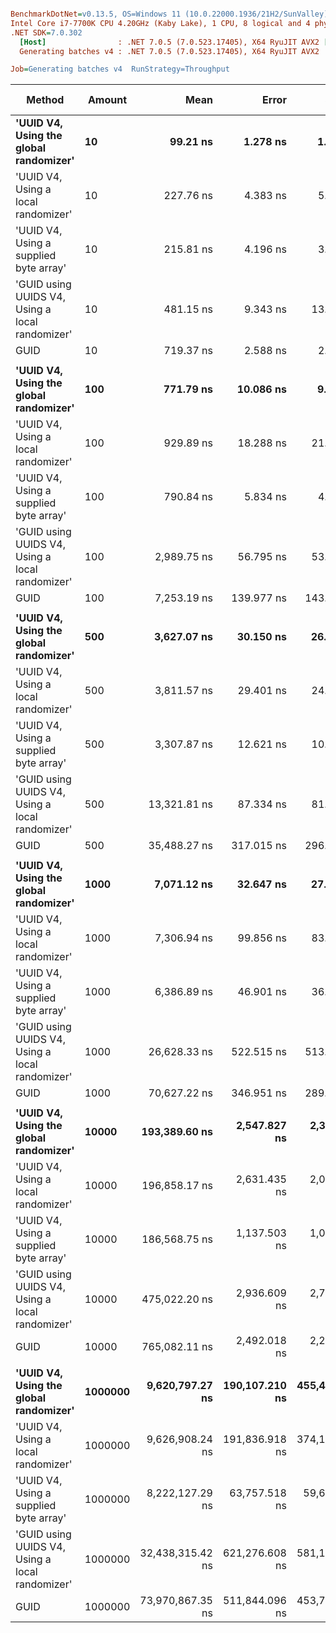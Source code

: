 ``` ini

BenchmarkDotNet=v0.13.5, OS=Windows 11 (10.0.22000.1936/21H2/SunValley)
Intel Core i7-7700K CPU 4.20GHz (Kaby Lake), 1 CPU, 8 logical and 4 physical cores
.NET SDK=7.0.302
  [Host]                : .NET 7.0.5 (7.0.523.17405), X64 RyuJIT AVX2 [AttachedDebugger]
  Generating batches v4 : .NET 7.0.5 (7.0.523.17405), X64 RyuJIT AVX2

Job=Generating batches v4  RunStrategy=Throughput  

```
|                                          Method |  Amount |             Mean |          Error |         StdDev | Ratio | RatioSD |      Gen0 |      Gen1 |      Gen2 |  Allocated | Alloc Ratio |
|------------------------------------------------ |-------- |-----------------:|---------------:|---------------:|------:|--------:|----------:|----------:|----------:|-----------:|------------:|
|          **&#39;UUID V4, Using the global randomizer&#39;** |      **10** |         **99.21 ns** |       **1.278 ns** |       **1.196 ns** |  **0.14** |    **0.00** |    **0.0880** |         **-** |         **-** |      **368 B** |        **2.00** |
|             &#39;UUID V4, Using a local randomizer&#39; |      10 |        227.76 ns |       4.383 ns |       5.218 ns |  0.32 |    0.01 |    0.1051 |         - |         - |      440 B |        2.39 |
|          &#39;UUID V4, Using a supplied byte array&#39; |      10 |        215.81 ns |       4.196 ns |       3.925 ns |  0.30 |    0.01 |    0.1051 |         - |         - |      440 B |        2.39 |
| &#39;GUID using UUIDS V4, Using a local randomizer&#39; |      10 |        481.15 ns |       9.343 ns |      13.097 ns |  0.66 |    0.02 |    0.1626 |         - |         - |      680 B |        3.70 |
|                                            GUID |      10 |        719.37 ns |       2.588 ns |       2.421 ns |  1.00 |    0.00 |    0.0439 |         - |         - |      184 B |        1.00 |
|                                                 |         |                  |                |                |       |         |           |           |           |            |             |
|          **&#39;UUID V4, Using the global randomizer&#39;** |     **100** |        **771.79 ns** |      **10.086 ns** |       **9.435 ns** |  **0.11** |    **0.00** |    **1.1644** |         **-** |         **-** |     **4872 B** |        **3.00** |
|             &#39;UUID V4, Using a local randomizer&#39; |     100 |        929.89 ns |      18.288 ns |      21.770 ns |  0.13 |    0.00 |    1.1816 |         - |         - |     4944 B |        3.04 |
|          &#39;UUID V4, Using a supplied byte array&#39; |     100 |        790.84 ns |       5.834 ns |       4.555 ns |  0.11 |    0.00 |    0.7935 |         - |         - |     3320 B |        2.04 |
| &#39;GUID using UUIDS V4, Using a local randomizer&#39; |     100 |      2,989.75 ns |      56.795 ns |      53.126 ns |  0.41 |    0.01 |    1.5831 |         - |         - |     6624 B |        4.08 |
|                                            GUID |     100 |      7,253.19 ns |     139.977 ns |     143.746 ns |  1.00 |    0.00 |    0.3815 |         - |         - |     1624 B |        1.00 |
|                                                 |         |                  |                |                |       |         |           |           |           |            |             |
|          **&#39;UUID V4, Using the global randomizer&#39;** |     **500** |      **3,627.07 ns** |      **30.150 ns** |      **26.727 ns** |  **0.10** |    **0.00** |    **5.7449** |         **-** |         **-** |    **24072 B** |        **3.00** |
|             &#39;UUID V4, Using a local randomizer&#39; |     500 |      3,811.57 ns |      29.401 ns |      24.551 ns |  0.11 |    0.00 |    5.7678 |         - |         - |    24144 B |        3.01 |
|          &#39;UUID V4, Using a supplied byte array&#39; |     500 |      3,307.87 ns |      12.621 ns |      10.539 ns |  0.09 |    0.00 |    3.8528 |         - |         - |    16120 B |        2.01 |
| &#39;GUID using UUIDS V4, Using a local randomizer&#39; |     500 |     13,321.81 ns |      87.334 ns |      81.692 ns |  0.38 |    0.00 |    7.6904 |         - |         - |    32224 B |        4.02 |
|                                            GUID |     500 |     35,488.27 ns |     317.015 ns |     296.536 ns |  1.00 |    0.00 |    1.8921 |         - |         - |     8024 B |        1.00 |
|                                                 |         |                  |                |                |       |         |           |           |           |            |             |
|          **&#39;UUID V4, Using the global randomizer&#39;** |    **1000** |      **7,071.12 ns** |      **32.647 ns** |      **27.261 ns** |  **0.10** |    **0.00** |   **11.4441** |         **-** |         **-** |    **48072 B** |        **3.00** |
|             &#39;UUID V4, Using a local randomizer&#39; |    1000 |      7,306.94 ns |      99.856 ns |      83.384 ns |  0.10 |    0.00 |   11.4899 |         - |         - |    48144 B |        3.00 |
|          &#39;UUID V4, Using a supplied byte array&#39; |    1000 |      6,386.89 ns |      46.901 ns |      36.617 ns |  0.09 |    0.00 |    7.6599 |         - |         - |    32120 B |        2.00 |
| &#39;GUID using UUIDS V4, Using a local randomizer&#39; |    1000 |     26,628.33 ns |     522.515 ns |     513.180 ns |  0.38 |    0.01 |   15.3198 |         - |         - |    64224 B |        4.01 |
|                                            GUID |    1000 |     70,627.22 ns |     346.951 ns |     289.720 ns |  1.00 |    0.00 |    3.7842 |         - |         - |    16024 B |        1.00 |
|                                                 |         |                  |                |                |       |         |           |           |           |            |             |
|          **&#39;UUID V4, Using the global randomizer&#39;** |   **10000** |    **193,389.60 ns** |   **2,547.827 ns** |   **2,383.239 ns** |  **0.25** |    **0.00** |  **149.9023** |  **149.9023** |  **149.9023** |   **480122 B** |        **3.00** |
|             &#39;UUID V4, Using a local randomizer&#39; |   10000 |    196,858.17 ns |   2,631.435 ns |   2,054.452 ns |  0.26 |    0.00 |  149.9023 |  149.9023 |  149.9023 |   480194 B |        3.00 |
|          &#39;UUID V4, Using a supplied byte array&#39; |   10000 |    186,568.75 ns |   1,137.503 ns |   1,008.367 ns |  0.24 |    0.00 |   99.8535 |   99.8535 |   99.8535 |   320154 B |        2.00 |
| &#39;GUID using UUIDS V4, Using a local randomizer&#39; |   10000 |    475,022.20 ns |   2,936.609 ns |   2,746.906 ns |  0.62 |    0.00 |  199.7070 |  199.7070 |  199.7070 |   640291 B |        4.00 |
|                                            GUID |   10000 |    765,082.11 ns |   2,492.018 ns |   2,209.109 ns |  1.00 |    0.00 |   49.8047 |   49.8047 |   49.8047 |   160041 B |        1.00 |
|                                                 |         |                  |                |                |       |         |           |           |           |            |             |
|          **&#39;UUID V4, Using the global randomizer&#39;** | **1000000** |  **9,620,797.27 ns** | **190,107.210 ns** | **455,484.733 ns** |  **0.13** |    **0.01** |  **656.2500** |  **656.2500** |  **656.2500** | **48000282 B** |        **3.00** |
|             &#39;UUID V4, Using a local randomizer&#39; | 1000000 |  9,626,908.24 ns | 191,836.918 ns | 374,163.176 ns |  0.13 |    0.00 |  656.2500 |  656.2500 |  656.2500 | 48000354 B |        3.00 |
|          &#39;UUID V4, Using a supplied byte array&#39; | 1000000 |  8,222,127.29 ns |  63,757.518 ns |  59,638.822 ns |  0.11 |    0.00 |  390.6250 |  390.6250 |  390.6250 | 32000254 B |        2.00 |
| &#39;GUID using UUIDS V4, Using a local randomizer&#39; | 1000000 | 32,438,315.42 ns | 621,276.608 ns | 581,142.525 ns |  0.44 |    0.01 | 1437.5000 | 1437.5000 | 1437.5000 | 64000714 B |        4.00 |
|                                            GUID | 1000000 | 73,970,867.35 ns | 511,844.096 ns | 453,736.459 ns |  1.00 |    0.00 |  428.5714 |  428.5714 |  428.5714 | 16000230 B |        1.00 |
